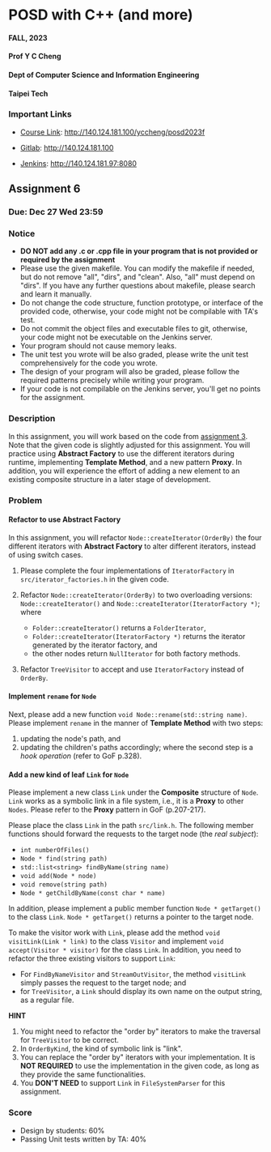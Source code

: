 # POSD with C++ (and more)

#### FALL, 2023

#### Prof Y C Cheng

#### Dept of Computer Science and Information Engineering

#### Taipei Tech

### Important Links

* [Course Link](http://140.124.181.100/yccheng/posd2023f): http://140.124.181.100/yccheng/posd2023f

* [Gitlab](http://140.124.181.100): http://140.124.181.100

* [Jenkins](http://140.124.181.97:8080): http://140.124.181.97:8080

## Assignment 6

### Due: Dec 27 Wed 23:59

### Notice

* **DO NOT add any .c or .cpp file in your program that is not provided or required by the assignment**
* Please use the given makefile. You can modify the makefile if needed, but do not remove "all", "dirs", and "clean". Also, "all" must depend on "dirs". If you have any further questions about makefile, please search and learn it manually.
* Do not change the code structure, function prototype, or interface of the provided code, otherwise, your code might not be compilable with TA's test.
* Do not commit the object files and executable files to git, otherwise, your code might not be executable on the Jenkins server.
* Your program should not cause memory leaks.
* The unit test you wrote will be also graded, please write the unit test comprehensively for the code you wrote.
* The design of your program will also be graded, please follow the required patterns precisely while writing your program.
* If your code is not compilable on the Jenkins server, you'll get no points for the assignment.

### Description

In this assignment, you will work based on the code from [assignment 3](./given_code). Note that the given code is slightly adjusted for this assignment. You will practice using **Abstract Factory** to use the different iterators during runtime, implementing **Template Method**, and a new pattern **Proxy**. In addition, you will experience the effort of adding a new element to an existing composite structure in a later stage of development.

### Problem

#### Refactor to use **Abstract Factory**

In this assignment, you will refactor `Node::createIterator(OrderBy)` the four different iterators with **Abstract Factory** to alter different iterators, instead of using switch cases.

1. Please complete the four implementations of `IteratorFactory` in `src/iterator_factories.h` in the given code.

2. Refactor `Node::createIterator(OrderBy)` to two overloading versions: `Node::createIterator()` and `Node::createIterator(IteratorFactory *)`; where

   * `Folder::createIterator()` returns a `FolderIterator`,
   * `Folder::createIterator(IteratorFactory *)` returns the iterator generated by the iterator factory, and
   * the other nodes return `NullIterator` for both factory methods.

3. Refactor `TreeVisitor` to accept and use `IteratorFactory` instead of `OrderBy`.

#### Implement `rename` for `Node`

Next, please add a new function `void Node::rename(std::string name)`. Please implement `rename` in the manner of **Template Method** with two steps:

   1. updating the node's path, and
   2. updating the children's paths accordingly; where the second step is a *hook operation* (refer to GoF p.328).

#### Add a new kind of leaf `Link` for `Node`

Please implement a new class `Link` under the **Composite** structure of `Node`. `Link` works as a symbolic link in a file system, i.e., it is a **Proxy** to other `Nodes`. Please refer to the **Proxy** pattern in GoF (p.207-217).

Please place the class `Link` in the path `src/link.h`. The following member functions should forward the requests to the target node (the *real subject*):

* `int numberOfFiles()`
* `Node * find(string path)`
* `std::list<string> findByName(string name)`
* `void add(Node * node)`
* `void remove(string path)`
* `Node * getChildByName(const char * name)`

In addition, please implement a public member function `Node * getTarget()` to the class `Link`. `Node * getTarget()` returns a pointer to the target node.

To make the visitor work with `Link`, please add the method `void visitLink(Link * link)` to the class `Visitor` and implement `void accept(Visitor * visitor)` for the class `Link`. In addition, you need to refactor the three existing visitors to support `Link`:

* For `FindByNameVisitor` and `StreamOutVisitor`, the method `visitLink` simply passes the request to the target node; and
* for `TreeVisitor`, a `Link` should display its own name on the output string, as a regular file.

**HINT**

1. You might need to refactor the "order by" iterators to make the traversal for `TreeVisitor` to be correct.
2. In `OrderByKind`, the kind of symbolic link is "link".
3. You can replace the "order by" iterators with your implementation. It is **NOT REQUIRED** to use the implementation in the given code, as long as they provide the same functionalities.
4. You **DON'T NEED** to support `Link` in `FileSystemParser` for this assignment.

### Score

* Design by students: 60%
* Passing Unit tests written by TA: 40%
